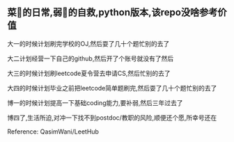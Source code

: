 ## 菜🐶的日常,弱🐔的自救,python版本,该repo没啥参考价值
<p>大一的时候计划刷完学校的OJ,然后耍了几十个题忙别的去了</p>
<p>大二计划经营一下自己的github,然后开了个账号就没有了然后</p>
<p>大三的时候计划刷leetcode夏令营去申请CS,然后忙别的去了</p>
<p>大四的时候计划毕业之前把leetcode简单题刷完,然后耍了几十个题忙别的去了</p>
<p>博一的时候计划提高一下基础coding能力,要补弱,然后三年过去了</p>
<p>博四了,生活所迫,对冲一下找不到postdoc/教职的风险,顺便还个愿,所幸号还在</p>

Reference: QasimWani/LeetHub
